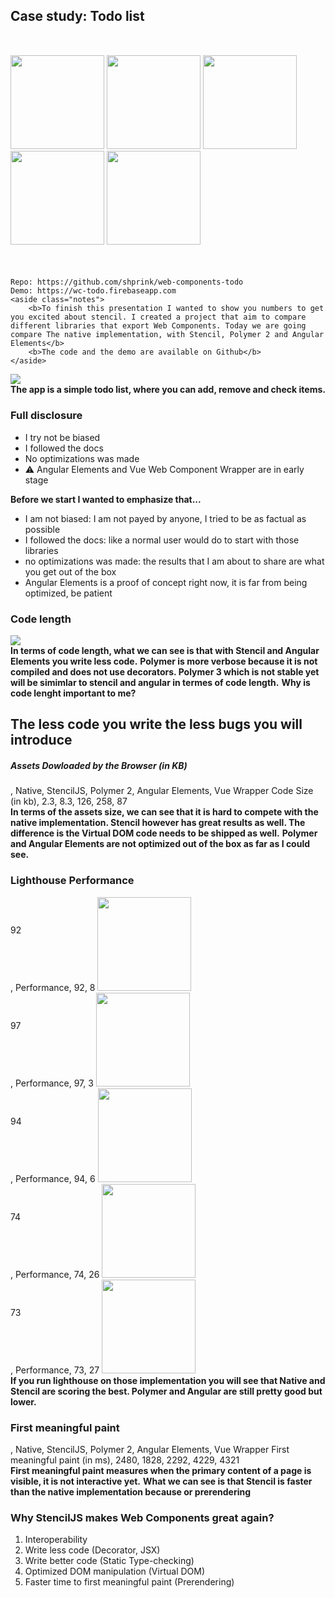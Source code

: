 <section>
    <h2>Case study: Todo list</h2>
    <div style="margin: 50px 0;">
    <img src="../../img/web_component-logo.png" height="150" class="img-plain"/>
    <img src="../../img/stencil-logo.png" height="150" class="img-plain"/>
    <img src="../../img/polymer-logo.png" height="150" class="img-plain"/>
    <img src="../../img/angular-logo.png" height="150" class="img-plain"/>
    <img src="../../img/vue-logo.png" height="150" class="img-plain"/>
    </div>

    Repo: https://github.com/shprink/web-components-todo
    Demo: https://wc-todo.firebaseapp.com
    <aside class="notes">
        <b>To finish this presentation I wanted to show you numbers to get you excited about stencil. I created a project that aim to compare different libraries that export Web Components. Today we are going compare The native implementation, with Stencil, Polymer 2 and Angular Elements</b>
        <b>The code and the demo are available on Github</b>
    </aside>
</section>

<section>
    <img src="./img/todo.gif" class="img-plain"/>
    <aside class="notes">
        <b>The app is a simple todo list, where you can add, remove and check items.</b>
    </aside>
</section>

<section>
    <h3>Full disclosure</h3>
    <ul>
         <li class="fragment">I try not be biased</li>
         <li class="fragment">I followed the docs</li>
         <li class="fragment">No optimizations was made</li>
         <li class="fragment">⚠️ Angular Elements and Vue Web Component Wrapper are in early stage</li>
    </ul>
    <aside class="notes">
        <b>Before we start I wanted to emphasize that...</b>
        <ul>
            <li>I am not biased: I am not payed by anyone, I tried to be as factual as possible</li>
            <li>I followed the docs: like a normal user would do to start with those libraries</li>
            <li>no optimizations was made: the results that I am about to share are what you get out of the box</li>
            <li>Angular Elements is a proof of concept right now, it is far from being optimized, be patient</li>
        </ul>
    </aside>
</section>

<section>
    <h3>Code length</h3>
    <img src="./img/stencil_vs_wc.png" class="img-plain"/>
    <aside class="notes">
        <b>In terms of code length, what we can see is that with Stencil and Angular Elements you write less code.</b>
        <b>Polymer is more verbose because it is not compiled and does not use decorators. Polymer 3 which is not stable yet will be simimlar to stencil and angular in termes of code length.</b>
        <b>Why is code lenght important to me?</b>
    </aside>
</section>

<section>
    <h2 style="text-transform: initial;">The less code you write <span style="color: var(--blue)">the less bugs you will introduce</span></h2>
    <aside class="notes">
    </aside>
</section>

<section>
    <h5>Assets Dowloaded by the Browser (in KB)</h5>
    <canvas data-chart="horizontalBar">
, Native, StencilJS, Polymer 2, Angular Elements, Vue Wrapper
<!-- This is a comment that will be ignored -->
Code Size (in kb), 2.3, 8.3, 126, 258, 87
    <!--
{
    "data": {
        "datasets": [
            {
                "label": "My First Dataset",
                "fill": false,
                "backgroundColor": [
                    "#ef5a25",
                    "white",
                    "#1b7de1",
                    "#d8002c",
                    "#39AF78"
                ],
                "borderColor": [
                    "#f05118",
                    "white",
                    "#1d4b9e",
                    "#bb0029",
                    "#39AF78"
                ],
                "borderWidth": 1
            }
        ]
    },
    "options": {
        "responsive": true,
        "scales": {
            "yAxes": [
                {
                    "stacked": true,
                    "ticks": {
                        "fontSize": 25
                    },
                    "gridLines": {
                        "display": false
                    }
                }
            ],
            "xAxes": [
                {
                    "stacked": false,
                    "ticks": {
                        "beginAtZero": true
                    },
                    "gridLines": {
                        "color": "rgba(255, 255, 255, 0.2)"
                    }
                }
            ]
        },
        "legend": {
            "display": false
        }
    }
}
    -->
    </canvas>
    <aside class="notes">
        <b>In terms of the assets size, we can see that it is hard to compete with the native implementation. Stencil however has great results as well. The difference is the Virtual DOM code needs to be shipped as well.</b>
        <b>Polymer and Angular Elements are not optimized out of the box as far as I could see.</b>
    </aside>
</section>

<section>
    <h3>Lighthouse Performance</h3>
    <div layout="row" layout-align="center start">
        <div flex="20" style="position: relative;">
            <canvas data-chart="doughnut" style="margin: 20px 0">
            ,
            Performance, 92, 8
            <!--
            {
            "data": {
                "datasets": [
                    {
                        "fill": false,
                        "backgroundColor": [
                            "#44b164",
                            "#222"
                        ],
                        "borderColor": [
                            "#44b164",
                            "#222"
                        ],
                        "borderWidth": 1
                    }
                ]
            },
            "options": {
                "responsive": true,
                "legend": {
                    "display": false
                }
            }
            }
            -->
            </canvas>
            <span style="position: absolute; top: 44px; left: 0; right: 0;">92</span>
            <img src="../../img/web_component-logo.png" height="150" class="img-plain"/>
        </div>
        <div flex="20" style="position: relative;">
            <canvas data-chart="doughnut" style="margin: 20px 0">
            ,
            Performance, 97, 3
            <!--
            {
            "data": {
                "datasets": [
                    {
                        "fill": false,
                        "backgroundColor": [
                            "#44b164",
                            "#222"
                        ],
                        "borderColor": [
                            "#44b164",
                            "#222"
                        ],
                        "borderWidth": 1
                    }
                ]
            },
            "options": {
                "responsive": true,
                "legend": {
                    "display": false
                }
            }
            }
            -->
            </canvas>
            <span style="position: absolute; top: 44px; left: 0; right: 0;">97</span>
            <img src="../../img/stencil-logo.png" height="150" class="img-plain"/>
        </div>
        <div flex="20" style="position: relative;">
            <canvas data-chart="doughnut" style="margin: 20px 0">
            ,
            Performance, 94, 6
            <!--
            {
            "data": {
                "datasets": [
                    {
                        "fill": false,
                        "backgroundColor": [
                            "#44b164",
                            "#222"
                        ],
                        "borderColor": [
                            "#44b164",
                            "#222"
                        ],
                        "borderWidth": 1
                    }
                ]
            },
            "options": {
                "responsive": true,
                "legend": {
                    "display": false
                }
            }
            }
            -->
            </canvas>
            <span style="position: absolute; top: 44px; left: 0; right: 0;">94</span>
            <img src="../../img/polymer-logo.png" height="150" class="img-plain"/>
        </div>
        <div flex="20" style="position: relative;">
            <canvas data-chart="doughnut" style="margin: 20px 0">
            ,
            Performance, 74, 26
            <!--
            {
            "data": {
                "datasets": [
                    {
                        "label": "My First Dataset",
                        "fill": false,
                        "backgroundColor": [
                            "#d8b93f",
                            "#222"
                        ],
                        "borderColor": [
                            "#d8b93f",
                            "#222"
                        ],
                        "borderWidth": 1
                    }
                ]
            },
            "options": {
                "responsive": true,
                "legend": {
                    "display": false
                }
            }
            }
            -->
            </canvas>
            <span style="position: absolute; top: 44px; left: 0; right: 0;">74</span>
            <img src="../../img/angular-logo.png" height="150" class="img-plain"/>
        </div>
        <div flex="20" style="position: relative;">
            <canvas data-chart="doughnut" style="margin: 20px 0">
            ,
            Performance, 73, 27
            <!--
            {
            "data": {
                "datasets": [
                    {
                        "label": "My First Dataset",
                        "fill": false,
                        "backgroundColor": [
                            "#d8b93f",
                            "#222"
                        ],
                        "borderColor": [
                            "#d8b93f",
                            "#222"
                        ],
                        "borderWidth": 1
                    }
                ]
            },
            "options": {
                "responsive": true,
                "legend": {
                    "display": false
                }
            }
            }
            -->
            </canvas>
            <span style="position: absolute; top: 44px; left: 0; right: 0;">73</span>
            <img src="../../img/vue-logo.png" height="150" class="img-plain"/>
        </div>
    </div>
    <aside class="notes">
        <b>If you run lighthouse on those implementation you will see that Native and Stencil are scoring the best. Polymer and Angular are still pretty good but lower.</b>
    </aside>
</section>

<section>
    <h3>First meaningful paint</h3>
    <canvas data-chart="horizontalBar">
, Native, StencilJS, Polymer 2, Angular Elements, Vue Wrapper
<!-- This is a comment that will be ignored -->
First meaningful paint (in ms), 2480, 1828, 2292, 4229, 4321
    <!--
{
    "data": {
        "datasets": [
            {
                "label": "My First Dataset",
                "data": [
                    65,
                    59,
                    80,
                    81,
                    56,
                    55,
                    40
                ],
                "fill": false,
                "backgroundColor": [
                    "#ef5a25",
                    "white",
                    "#1b7de1",
                    "#d8002c",
                    "#39AF78"
                ],
                "borderColor": [
                    "#f05118",
                    "white",
                    "#1d4b9e",
                    "#bb0029",
                    "#39AF78"
                ],
                "borderWidth": 1
            }
        ]
    },
    "options": {
        "responsive": true,
        "scales": {
            "yAxes": [
                {
                    "stacked": true,
                    "ticks": {
                        "fontSize": 25
                    },
                    "gridLines": {
                        "display": false
                    }
                }
            ],
            "xAxes": [
                {
                    "stacked": false,
                    "ticks": {
                        "beginAtZero": true
                    },
                    "gridLines": {
                        "color": "rgba(255, 255, 255, 0.2)"
                    }
                }
            ]
        },
        "legend": {
            "display": false
        }
    }
}
    -->
    </canvas>
    <aside class="notes">
        <b>First meaningful paint measures when the primary content of a page is visible, it is not interactive yet.</b>
        <b>What we can see is that Stencil is faster than the native implementation because or prerendering</b>
    </aside>
</section>

<section>
    <h3>Why StencilJS makes Web Components great again?</h3>
    <ol>
        <li><span style="color: var(--blue)">Interoperability</span></li>
        <li><span style="color: var(--blue)">Write less code</span> (Decorator, JSX)</li>
        <li><span style="color: var(--blue)">Write better code</span> (Static Type-checking)</li>
        <li><span style="color: var(--blue)">Optimized DOM manipulation</span> (Virtual DOM)</li>
        <li><span style="color: var(--blue)">Faster time to first meaningful paint</span> (Prerendering)</li>
        <!-- <li><span style="color: var(--blue)">Better SEO</span> (Prerendering)</li> -->
    </ol>
    <aside class="notes">
        <b></b>
    </aside>
</section>